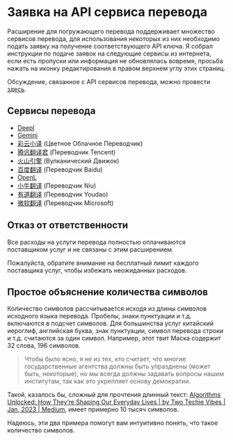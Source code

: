 # Заявка на API сервиса перевода

Расширение для погружающего перевода поддерживает множество сервисов перевода, для использования некоторых из них необходимо подать заявку на получение соответствующего API ключа. Я собрал инструкции по подаче заявок на следующие сервисы из интернета, если есть пропуски или информация не обновлялась вовремя, просьба нажать на иконку редактирования в правом верхнем углу этих страниц.

Обсуждение, связанное с API сервисов перевода, можно провести [здесь](https://github.com/immersive-translate/immersive-translate/issues/137).

## Сервисы перевода

- [Deepl](./services/deepL.md)
- [Gemini](./services/gemini.md)
- [彩云小译](./services/caiyun.md) (Цветное Облачное Переводчик)
- [腾讯翻译君](./services/tencent.md) (Переводчик Tencent)
- [火山引擎](./services/volcano.md) (Вулканический Движок)
- [百度翻译](./services/baidu.md) (Переводчик Baidu)
- [OpenL](./services/openL.md)
- [小牛翻译](./services/niu.md) (Переводчик Niu)
- [有道翻译](./services/youdao.md) (Переводчик Youdao)
- [微软翻译](./services/azure.md) (Переводчик Microsoft)

## Отказ от ответственности

Все расходы на услуги перевода полностью оплачиваются поставщиком услуг и не связаны с этим расширением.

Пожалуйста, обратите внимание на бесплатный лимит каждого поставщика услуг, чтобы избежать неожиданных расходов.

## Простое объяснение количества символов

Количество символов рассчитывается исходя из длины символов исходного языка перевода. Пробелы, знаки пунктуации и т.д. включаются в подсчет символов. Для большинства услуг китайский иероглиф, английская буква, знак пунктуации, символ перевода строки и т.д. считаются за один символ. Например, этот твит Маска содержит 32 слова, 196 символов.

> Чтобы было ясно, я не из тех, кто считает, что многие государственные агентства должны быть упразднены (может быть, некоторые), но мы всегда должны задавать вопросы нашим институтам, так как это укрепляет основу демократии.

Такой, казалось бы, сложный для прочтения длинный текст: [Algorithms Unlocked: How They’re Shaping Our Everyday Lives | by Two Techie Vibes | Jan, 2023 | Medium](https://twotechievibes.medium.com/algorithms-unlocked-how-theyre-shaping-our-everyday-lives-6261fa1dbad), имеет примерно 10 тысяч символов.

Надеюсь, эти два примера помогут вам интуитивно понять, что такое количество символов.